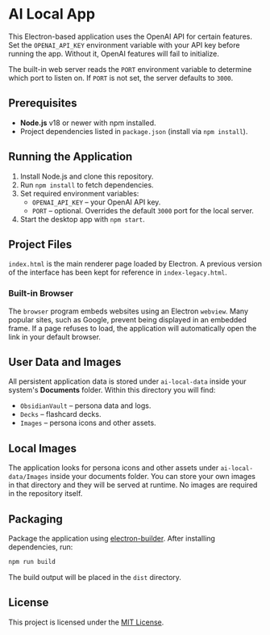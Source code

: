 # AI Local App

This Electron-based application uses the OpenAI API for certain features. Set the `OPENAI_API_KEY` environment variable with your API key before running the app. Without it, OpenAI features will fail to initialize.


The built-in web server reads the `PORT` environment variable to determine which port to listen on. If `PORT` is not set, the server defaults to `3000`.

## Prerequisites

- **Node.js** v18 or newer with npm installed.
- Project dependencies listed in `package.json` (install via `npm install`).

## Running the Application

1. Install Node.js and clone this repository.
2. Run `npm install` to fetch dependencies.
3. Set required environment variables:
   - `OPENAI_API_KEY` – your OpenAI API key.
   - `PORT` – optional. Overrides the default `3000` port for the local server.
4. Start the desktop app with `npm start`.

## Project Files

`index.html` is the main renderer page loaded by Electron. A previous version of the interface has been kept for reference in `index-legacy.html`.

### Built-in Browser

The `browser` program embeds websites using an Electron `webview`. Many popular sites, such as Google, prevent being displayed in an embedded frame. If a page refuses to load, the application will automatically open the link in your default browser.


## User Data and Images

All persistent application data is stored under `ai-local-data` inside your system's **Documents** folder. Within this directory you will find:
- `ObsidianVault` – persona data and logs.
- `Decks` – flashcard decks.
- `Images` – persona icons and other assets.


## Local Images


The application looks for persona icons and other assets under `ai-local-data/Images`
inside your documents folder. You can store your own images in that directory and
they will be served at runtime. No images are required in the repository itself.

## Packaging

Package the application using [electron-builder](https://www.electron.build/).
After installing dependencies, run:

```bash
npm run build
```

The build output will be placed in the `dist` directory.

## License

This project is licensed under the [MIT License](LICENSE).

